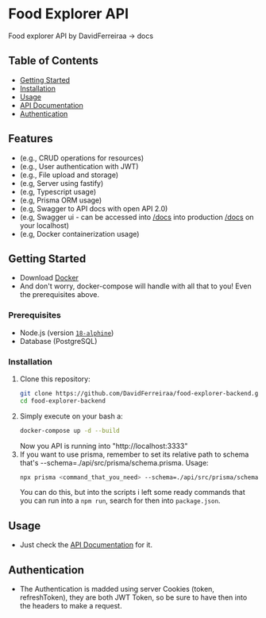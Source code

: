 # Food Explorer API

Food explorer API by DavidFerreiraa -> docs

## Table of Contents
- [Getting Started](#getting-started)
- [Installation](#installation)
- [Usage](#usage)
- [API Documentation](https://food-explorer-backend-rhxz.onrender.com/docs)
- [Authentication](#authentication)

## Features
- (e.g., CRUD operations for resources)
- (e.g., User authentication with JWT)
- (e.g., File upload and storage)
- (e.g, Server using fastify)
- (e.g, Typescript usage)
- (e.g, Prisma ORM usage)
- (e.g, Swagger to API docs with open API 2.0)
- (e.g, Swagger ui - can be accessed into [/docs](https://food-explorer-backend-rhxz.onrender.com/docs) into production [/docs](http://localhost:3333/docs) on your localhost)
- (e.g, Docker containerization usage)

## Getting Started
- Download [Docker](https://www.docker.com)
- And don't worry, docker-compose will handle with all that to you! Even the prerequisites above.

### Prerequisites
- Node.js (version [`18-alphine`](https://github.com/nodejs/docker-node/blob/e3a1285ed07039b9f6552ccec49a469a052fd0c6/18/alpine3.20/Dockerfile))
- Database (PostgreSQL)

### Installation
1. Clone this repository:
    ```bash
    git clone https://github.com/DavidFerreiraa/food-explorer-backend.git
    cd food-explorer-backend
2. Simply execute on your bash a:
    ```bash
    docker-compose up -d --build
    ```
    Now you API is running into "http://localhost:3333"
3. If you want to use prisma, remember to set its relative path to schema that's --schema=./api/src/prisma/schema.prisma. Usage:
    ```bash
    npx prisma <command_that_you_need> --schema=./api/src/prisma/schema.prisma
    ````
    You can do this, but into the scripts i left some ready commands that you can run into a ```npm run```, search for then into ```package.json```.

## Usage
- Just check the [API Documentation](https://food-explorer-backend-rhxz.onrender.com/docs) for it.

## Authentication
- The Authentication is madded using server Cookies (token, refreshToken), they are both JWT Token, so be sure to have then into the headers to make a request.

